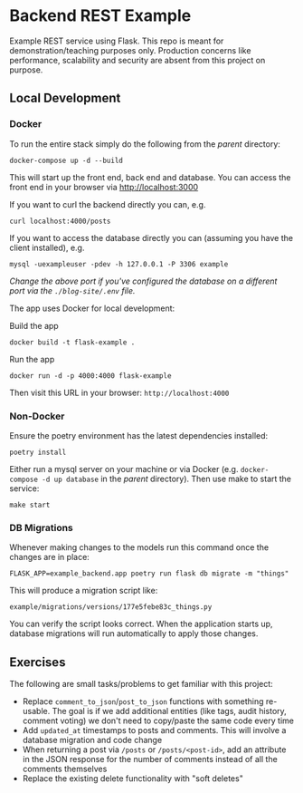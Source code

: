 # Backend REST Example

Example REST service using Flask. This repo is meant for demonstration/teaching purposes only. Production concerns like performance, scalability and security are absent from this project on purpose.


## Local Development

### Docker

To run the entire stack simply do the following from the _parent_ directory:
```shell
docker-compose up -d --build
```

This will start up the front end, back end and database. You can access the front end in your browser via [http://localhost:3000](localhost:3000)

If you want to curl the backend directly you can, e.g.
```shell
curl localhost:4000/posts
```

If you want to access the database directly you can (assuming you have the client installed), e.g.
```shell
mysql -uexampleuser -pdev -h 127.0.0.1 -P 3306 example
```

_Change the above port if you've configured the database on a different port via the `./blog-site/.env` file._

The app uses Docker for local development:

Build the app
```
docker build -t flask-example .
```

Run the app
```
docker run -d -p 4000:4000 flask-example
```

Then visit this URL in your browser: `http://localhost:4000`

### Non-Docker

Ensure the poetry environment has the latest dependencies installed:

```
poetry install
```

Either run a mysql server on your machine or via Docker (e.g. `docker-compose -d up database` in the _parent_ directory). Then use make to start the service:

```
make start
```

### DB Migrations

Whenever making changes to the models run this command once the changes are in place:
```
FLASK_APP=example_backend.app poetry run flask db migrate -m "things"
```

This will produce a migration script like:
```
example/migrations/versions/177e5febe83c_things.py
```

You can verify the script looks correct. When the application starts up, database migrations will run automatically to apply those changes.

## Exercises

The following are small tasks/problems to get familiar with this project:

 - Replace `comment_to_json`/`post_to_json` functions with something re-usable. The goal is if we add additional entities (like tags, audit history, comment voting) we don't need to copy/paste the same code every time
 - Add `updated_at` timestamps to posts and comments. This will involve a database migration and code change
 - When returning a post via `/posts` or `/posts/<post-id>`, add an attribute in the JSON response for the number of comments instead of all the comments themselves
 - Replace the existing delete functionality with "soft deletes"
